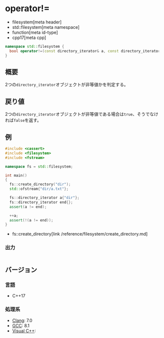 # operator!=
* filesystem[meta header]
* std::filesystem[meta namespace]
* function[meta id-type]
* cpp17[meta cpp]

```cpp
namespace std::filesystem {
  bool operator!=(const directory_iterator& a, const directory_iterator& b) noexcept;
}
```

## 概要
2つの`directory_iterator`オブジェクトが非等値かを判定する。


## 戻り値
2つの`directory_iterator`オブジェクトが非等値である場合は`true`、そうでなければ`false`を返す。


## 例
```cpp example
#include <cassert>
#include <filesystem>
#include <fstream>

namespace fs = std::filesystem;

int main()
{
  fs::create_directory("dir");
  std::ofstream{"dir/a.txt"};

  fs::directory_iterator a{"dir"};
  fs::directory_iterator end{};
  assert(a != end);

  ++a;
  assert(!(a != end));
}
```
* fs::create_directory[link /reference/filesystem/create_directory.md]

### 出力
```
```

## バージョン
### 言語
- C++17

### 処理系
- [Clang](/implementation.md#clang): 7.0
- [GCC](/implementation.md#gcc): 8.1
- [Visual C++](/implementation.md#visual_cpp):
